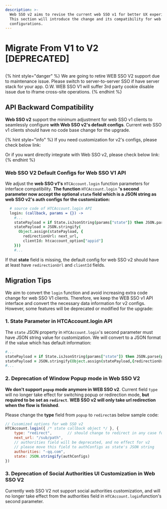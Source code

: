 ```yaml
---
description: >-
  Web SSO v2 aims to revise the current web SSO v1 for better UX experience.
  This section will introduce the change and its compatibility for web SSO v1
  configurations.
---
```


# Migrate From V1 to V2 \[DEPRECATED]

##

{% hint style="danger" %}
We are going to retire WEB SSO V2 support due to maintenance issue. Please switch to server-to-server SSO if have server stack for your app. O.W. WEB SSO V1 will suffer 3rd party cookie disable issue due to iframe cross-site operations.&#x20;
{% endhint %}

## API Backward Compatibility&#x20;

**Web SSO v2** support the minimum adjustment for web SSO v1 clients to seamlessly configure **with Web SSO v2's default configs**. Current web SSO v1 clients should have no code base change for the upgrade.&#x20;

{% hint style="info" %}
If you need customization for v2's configs, please check below link:

Or if you want directly integrate with Web SSO v2, please check below link:
{% endhint %}

### Web SSO V2 Default Configs for Web SSO V1 API

We adjust the **web SSO v1's** `HTCAccount.login` function parameters for interface compatibility. **The function** `HTCAccount.login` **'s second parameter now accept the optional `state` field which is a JSON string as web SSO v2's auth configs for the customization:**

```coffeescript
  # source code of HTCAccount.login API
  login: (callback, params = {}) ->
    #...
    statePayload = if State.isJsonString(params["state"]) then JSON.parse(params["state"]) else {}
    statePayload = JSON.stringify(
      Object.assign(statePayload, {
        redirectionUrl: next_url, 
        clientId: htcaccount_option["appid"]
    }))
    #...
```

If that **state** field is missing, the default config for web SSO v2 should have at least have `redirectionUrl` and `clientId` fields.

## Migration Tips

We aim to convert the `login` function and avoid increasing extra code change for web SSO V1 clients. Therefore, we keep the WEB SSO v1 API interface and convert the necessary data information for v2 configs. However, some features will be deprecated or modified for the upgrade:

### 1. State Parameter in HTCAccount.login API

The `state` JSON property in `HTCAccount.login`'s second parameter must have JSON string value for customization. We will convert to a JSON format if the value which has default information:

```coffeescript
#...
statePayload = if State.isJsonString(params["state"]) then JSON.parse(params["state"]) else {}
statePayload = JSON.stringify(Object.assign(statePayload,{redirectionUrl:next_url,clientId:htcaccount_option["appid"]}))
#...
```

### 2. Deprecation of Window Popup mode in Web SSO V2

**We don't support `popup` mode anymore in WEB SSO v2**. Current field `type` will no longer take effect for switching popup or redirection mode, **but required to be set as `redirect`**. **WEB SSO v2 will only take url redirection when the flow is finished**.&#x20;

Please change the **type** field from `popup` to `redirect`as below sample code:

```javascript
// Cusomized options for web SSO v2
HTCAccount.login({ /* state callback object */ }, {
    type: "redirect",       // should change to redirect in any case for v2
    next_url: "/sub/path",
    // authorities field will be deprecated, and no effect for v2
    // please move this field to authConfigs as state's JSON string
    authorities: "-qq.com",
    state: JSON.stringify(authConfigs)
})
```

### 3. Deprecation of Social Authorities UI Customization in Web SSO V2

Currently web SSO V2 not support social authorities customization, and will no longer take effect from the authorities field in `HTCAccount.login`function's second parameter.
